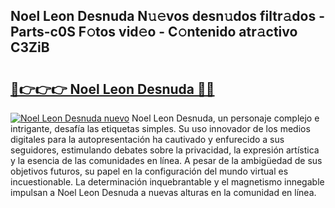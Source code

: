 ## Noel Leon Desnuda N𝚞𝚎vos desn𝚞dos filtr𝚊dos - Parts-c0S F𝚘tos vid𝚎o - C𝚘ntenido atr𝚊ctivo C3ZiB

# <h2><a href="http://mb56r0.tromn.icu/?c=Noel+Leon+Desnuda">🔗👉👉👉 Noel Leon Desnuda 🔗🔗</a></h2>

[![Noel Leon Desnuda nuevo](https://i.imgur.com/pEAQMta.gif)](http://mb56r0.tromn.icu/?c=Noel+Leon+Desnuda)
Noel Leon Desnuda, un personaje complejo e intrigante, desafía las etiquetas simples. Su uso innovador de los medios digitales para la autopresentación ha cautivado y enfurecido a sus seguidores, estimulando debates sobre la privacidad, la expresión artística y la esencia de las comunidades en línea. A pesar de la ambigüedad de sus objetivos futuros, su papel en la configuración del mundo virtual es incuestionable. La determinación inquebrantable y el magnetismo innegable impulsan a Noel Leon Desnuda a nuevas alturas en la comunidad en línea.
